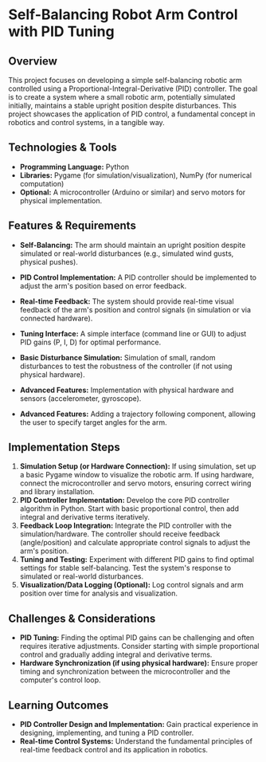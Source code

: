# Self-Balancing Robot Arm Control with PID Tuning

## Overview

This project focuses on developing a simple self-balancing robotic arm controlled using a Proportional-Integral-Derivative (PID) controller.  The goal is to create a system where a small robotic arm, potentially simulated initially, maintains a stable upright position despite disturbances. This project showcases the application of PID control, a fundamental concept in robotics and control systems, in a tangible way.

## Technologies & Tools

- **Programming Language:** Python
- **Libraries:** Pygame (for simulation/visualization), NumPy (for numerical computation)
- **Optional:**  A microcontroller (Arduino or similar) and servo motors for physical implementation.


## Features & Requirements

- **Self-Balancing:** The arm should maintain an upright position despite simulated or real-world disturbances (e.g., simulated wind gusts, physical pushes).
- **PID Control Implementation:** A PID controller should be implemented to adjust the arm's position based on error feedback.
- **Real-time Feedback:**  The system should provide real-time visual feedback of the arm's position and control signals (in simulation or via connected hardware).
- **Tuning Interface:**  A simple interface (command line or GUI) to adjust PID gains (P, I, D) for optimal performance.
- **Basic Disturbance Simulation:**  Simulation of small, random disturbances to test the robustness of the controller (if not using physical hardware).

- **Advanced Features:**  Implementation with physical hardware and sensors (accelerometer, gyroscope).
- **Advanced Features:**  Adding a trajectory following component, allowing the user to specify target angles for the arm.


## Implementation Steps

1. **Simulation Setup (or Hardware Connection):** If using simulation, set up a basic Pygame window to visualize the robotic arm. If using hardware, connect the microcontroller and servo motors, ensuring correct wiring and library installation.
2. **PID Controller Implementation:** Develop the core PID controller algorithm in Python.  Start with basic proportional control, then add integral and derivative terms iteratively.
3. **Feedback Loop Integration:** Integrate the PID controller with the simulation/hardware. The controller should receive feedback (angle/position) and calculate appropriate control signals to adjust the arm's position.
4. **Tuning and Testing:** Experiment with different PID gains to find optimal settings for stable self-balancing. Test the system's response to simulated or real-world disturbances.
5. **Visualization/Data Logging (Optional):**  Log control signals and arm position over time for analysis and visualization.


## Challenges & Considerations

- **PID Tuning:** Finding the optimal PID gains can be challenging and often requires iterative adjustments.  Consider starting with simple proportional control and gradually adding integral and derivative terms.
- **Hardware Synchronization (if using physical hardware):**  Ensure proper timing and synchronization between the microcontroller and the computer's control loop.


## Learning Outcomes

- **PID Controller Design and Implementation:**  Gain practical experience in designing, implementing, and tuning a PID controller.
- **Real-time Control Systems:**  Understand the fundamental principles of real-time feedback control and its application in robotics.

